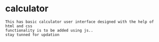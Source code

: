 # calculator 
    This has basic calculator user interface designed with the help of html and css 
    functionality is to be added using js..
    stay tunned for updation
 
